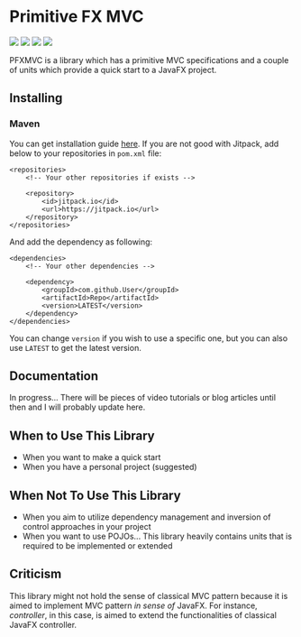 # Primitive FX MVC

![](https://img.shields.io/badge/groupId-com.erayerdin-blue.svg?style=flat-square)
![](https://img.shields.io/badge/artifactId-primitivefxmvc-blue.svg?style=flat-square)
![](https://img.shields.io/badge/version-0.2.1--alpha-red.svg?style=flat-square)
[![](https://img.shields.io/badge/license-Apache2-333333.svg?style=flat-square)](LICENSE)

PFXMVC is a library which has a primitive MVC specifications and
a couple of units which provide a quick start to a JavaFX project.

## Installing

### Maven
You can get installation guide [here](https://jitpack.io/#erayerdin/primitivefxmvc).
If you are not good with Jitpack, add below to your repositories in `pom.xml` file:

	<repositories>
	    <!-- Your other repositories if exists -->
	
		<repository>
		    <id>jitpack.io</id>
		    <url>https://jitpack.io</url>
		</repository>
	</repositories>
	
And add the dependency as following:

    <dependencies>
        <!-- Your other dependencies -->
    
        <dependency>
            <groupId>com.github.User</groupId>
            <artifactId>Repo</artifactId>
            <version>LATEST</version>
        </dependency>
    </dependencies>
    
You can change `version` if you wish to use a specific one, but you
can also use `LATEST` to get the latest version.

## Documentation

In progress... There will be pieces of video tutorials or blog articles
until then and I will probably update here.

## When to Use This Library

 - When you want to make a quick start
 - When you have a personal project (suggested)

## When Not To Use This Library

 - When you aim to utilize dependency management and inversion of control approaches in your project
 - When you want to use POJOs... This library heavily contains units that is required to be implemented or extended

## Criticism

This library might not hold the sense of classical MVC pattern because
it is aimed to implement MVC pattern *in sense of* JavaFX. For instance,
*controller*, in this case, is aimed to extend the functionalities of
classical JavaFX controller.